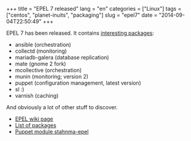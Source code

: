 +++
title = "EPEL 7 released"
lang = "en"
categories = ["Linux"]
tags = ["centos", "planet-inuits", "packaging"]
slug = "epel7"
date = "2014-09-04T22:50:49"
+++

EPEL 7 has been released. It contains [interesting packages](http://dl.fedoraproject.org/pub/epel/7/SRPMS/repoview/):

* ansible (orchestration)
* collectd (monitoring)
* mariadb-galera (database replication)
* mate (gnome 2 fork)
* mcollective (orchestration)
* munin (monitoring; version 2)
* puppet (configuration management, latest version)
* sl :)
* varnish (caching)

And obviously a lot of other stuff to discover.

* [EPEL wiki page](https://fedoraproject.org/wiki/EPEL)
* [List of packages](http://dl.fedoraproject.org/pub/epel/7/SRPMS/repoview/)
* [Puppet module stahnma-epel](https://forge.puppetlabs.com/stahnma/epel)
